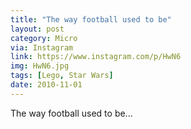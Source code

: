 ```yaml
---
title: "The way football used to be"
layout: post
category: Micro
via: Instagram
link: https://www.instagram.com/p/HwN6
img: HwN6.jpg
tags: [Lego, Star Wars]
date: 2010-11-01
---
```

The way football used to be...